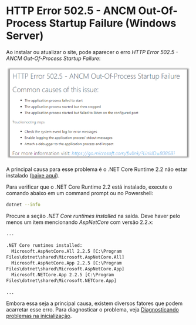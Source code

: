 ﻿# HTTP Error 502.5 - ANCM Out-Of-Process Startup Failure (Windows Server)

Ao instalar ou atualizar o site, pode aparecer o erro *HTTP Error 502.5 - ANCM Out-Of-Process Startup Failure*:

![HTTP error 502.5](../../../../../../images/iis-errors/502-5.png)

A principal causa para esse problema é o .NET Core Runtime 2.2 não estar instalado ([baixe aqui](https://dotnet.microsoft.com/download/thank-you/dotnet-runtime-2.2.5-windows-hosting-bundle-installer)).

Para verificar que o .NET Core Runtime 2.2 está instalado, execute o comando abaixo em um command prompt ou no Powershell:

```sh
dotnet --info
```

Procure a seção *.NET Core runtimes installed* na saída. Deve haver pelo menos um item mencionando *AspNetCore* com versão 2.2.x:

```
...

.NET Core runtimes installed:
  Microsoft.AspNetCore.All 2.2.5 [C:\Program Files\dotnet\shared\Microsoft.AspNetCore.All]
  Microsoft.AspNetCore.App 2.2.5 [C:\Program Files\dotnet\shared\Microsoft.AspNetCore.App]
  Microsoft.NETCore.App 2.2.5 [C:\Program Files\dotnet\shared\Microsoft.NETCore.App]

...
```

Embora essa seja a principal causa, existem diversos fatores que podem acarretar esse erro. Para diagnosticar o problema,
veja [Diagnosticando problemas na inicialização](startup-errors.md).
